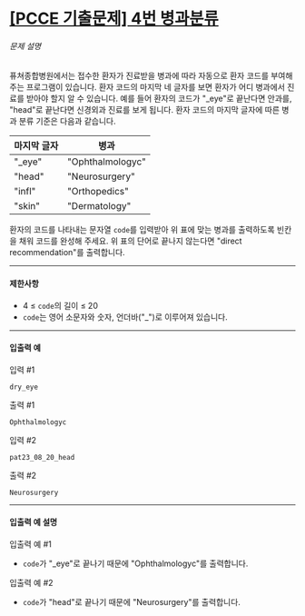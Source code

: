 # [[PCCE 기출문제] 4번  병과분류](https://school.programmers.co.kr/learn/courses/30/lessons/340204)


###### 문제 설명


퓨쳐종합병원에서는 접수한 환자가 진료받을 병과에 따라 자동으로 환자 코드를 부여해 주는 프로그램이 있습니다. 환자 코드의 마지막 네 글자를 보면 환자가 어디 병과에서 진료를 받아야 할지 알 수 있습니다. 예를 들어 환자의 코드가 "\_eye"로 끝난다면 안과를, "head"로 끝난다면 신경외과 진료를 보게 됩니다. 환자 코드의 마지막 글자에 따른 병과 분류 기준은 다음과 같습니다. 




| 마지막 글자 | 병과 |
| --- | --- |
| "\_eye" | "Ophthalmologyc" |
| "head" | "Neurosurgery" |
| "infl" | "Orthopedics" |
| "skin" | "Dermatology" |


환자의 코드를 나타내는 문자열 `code`를 입력받아 위 표에 맞는 병과를 출력하도록 빈칸을 채워 코드를 완성해 주세요. 위 표의 단어로 끝나지 않는다면 "direct recommendation"를 출력합니다. 




---


#### 제한사항


* 4 ≤ `code`의 길이 ≤ 20
* `code`는 영어 소문자와 숫자, 언더바("\_")로 이루어져 있습니다.




---


#### 입출력 예


입력 \#1 



```
dry_eye

```

출력 \#1 



```
Ophthalmologyc

```

입력 \#2 



```
pat23_08_20_head

```

출력 \#2 



```
Neurosurgery

```



---


#### 입출력 예 설명


입출력 예 \#1 


* `code`가 "\_eye"로 끝나기 때문에 "Ophthalmologyc"를 출력합니다.


입출력 예 \#2 


* `code`가 "head"로 끝나기 때문에 "Neurosurgery"를 출력합니다.



